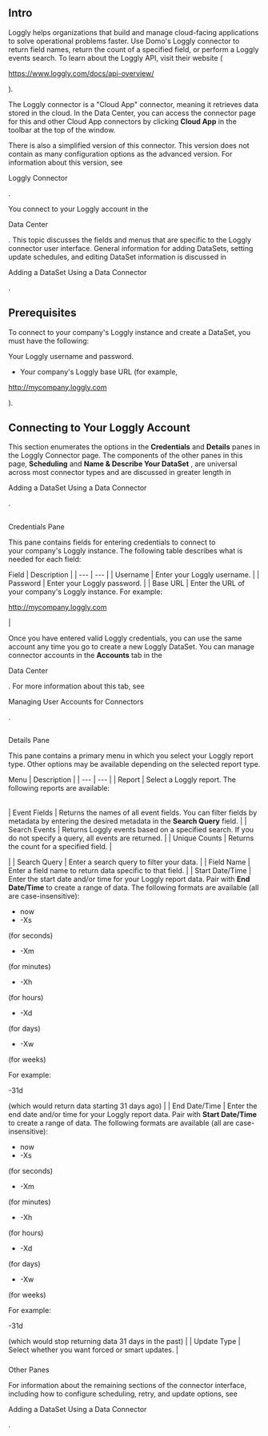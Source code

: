 

Intro
-------

Loggly helps organizations that build and manage cloud-facing applications to solve operational problems faster. Use Domo's Loggly connector to return field names, return the count of a specified field, or perform a Loggly events search. To learn about the Loggly API, visit their website (

https://www.loggly.com/docs/api-overview/

).


 The Loggly connector is a "Cloud App" connector, meaning it retrieves data stored in the cloud. In the Data Center, you can access the connector page for this and other Cloud App connectors by clicking
 **Cloud App**
 in the toolbar at the top of the window.


 There is also a simplified version of this connector. This version does not contain as many configuration options as the advanced version. For information about this version, see

Loggly Connector

.


 You connect to your Loggly account in the

Data Center

. This topic discusses the fields and menus that are specific to the Loggly connector user interface. General information for adding DataSets, setting update schedules, and editing DataSet information is discussed in

Adding a DataSet Using a Data Connector

.


 Prerequisites
---------------

To connect to your company's Loggly instance and create a DataSet, you must have the following:

 Your Loggly username and password.
* Your company's Loggly base URL (for example,


 http://mycompany.loggly.com


 ).

Connecting to Your Loggly Account
-----------------------------------

This section enumerates the options in the
 **Credentials**
 and
 **Details**
 panes in the Loggly Connector page. The components of the other panes in this page,
 **Scheduling**
 and
 **Name & Describe Your DataSet**
 , are universal across most connector types and are discussed in greater length in

Adding a DataSet Using a Data Connector

.

##
 Credentials Pane

This pane contains fields for entering credentials to connect to your company's Loggly instance. The following table describes what is needed for each field:


 Field
  |
 Description
  |
| --- | --- |
|
 Username
  |
 Enter your Loggly username.
  |
|
 Password
  |
 Enter your Loggly password.
  |
|
 Base URL
  |
 Enter the URL of your company's Loggly instance. For example:


 http://mycompany.loggly.com


 |

Once you have entered valid Loggly credentials, you can use the same account any time you go to create a new Loggly DataSet. You can manage connector accounts in the
 **Accounts**
 tab in the

Data Center

. For more information about this tab, see

Managing User Accounts for Connectors

.

##
 Details Pane

This pane contains a primary menu in which you select your Loggly report type. Other options may be available depending on the selected report type.


 Menu
  |
 Description
  |
| --- | --- |
|
 Report
  |
 Select a Loggly report. The following reports are available:


|  |  |
| --- | --- |
|
 Event Fields
  |
 Returns the names of all event fields. You can filter fields by metadata by entering the desired metadata in the
 **Search Query**
 field.
  |
|
 Search Events
  |
 Returns Loggly events based on a specified search. If you do not specify a query, all events are returned.
  |
|
 Unique Counts
  |
 Returns the count for a specified field.
  |


 |
|
 Search Query
  |
 Enter a search query to filter your data.
  |
|
 Field Name
  |
 Enter a field name to return data specific to that field.
  |
|
 Start Date/Time
  |
 Enter the start date and/or time for your Loggly report data. Pair with
 **End Date/Time**
 to create a range of data. The following formats are available (all are case-insensitive):
 * now
* -Xs

(for seconds)
* -Xm

(for minutes)
* -Xh

(for hours)
* -Xd

(for days)
* -Xw

(for weeks)


 For example:

-31d

(which would return data starting 31 days ago)
  |
|
 End Date/Time
  |
 Enter the end date and/or time for your Loggly report data. Pair with
 **Start Date/Time**
 to create a range of data. The following formats are available (all are case-insensitive):
 * now
* -Xs

(for seconds)
* -Xm

(for minutes)
* -Xh

(for hours)
* -Xd

(for days)
* -Xw

(for weeks)


 For example:

-31d

(which would stop returning data 31 days in the past)
  |
|
 Update Type
  |
 Select whether you want forced or smart updates.
  |


###
 Other Panes

For information about the remaining sections of the connector interface, including how to configure scheduling, retry, and update options, see

Adding a DataSet Using a Data Connector

.

